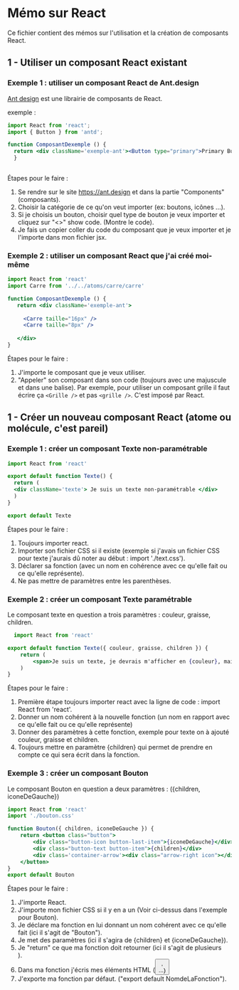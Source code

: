 # Mémo sur React

Ce fichier contient des mémos sur l'utilisation et la création de composants React.

## 1 - Utiliser un composant React existant

### Exemple 1 : utiliser un composant React de Ant.design

[Ant design](https://ant.design/components/button/) est une librairie de composants de React.

exemple : 
```jsx
import React from 'react';
import { Button } from 'antd';

function ComposantDexemple () {
  return <div className='exemple-ant'><Button type="primary">Primary Button</Button></div>
  }
  
```
Étapes pour le faire :
1. Se rendre sur le site https://ant.design et dans la partie "Components"(composants).
2. Choisir la catégorie de ce qu'on veut importer (ex: boutons, icônes ...).
3. Si je choisis un bouton, choisir quel type de bouton je veux importer et cliquez sur "<>" show code. (Montre le code).
4. Je fais un copier coller du code du composant que je veux importer et je l'importe dans mon fichier jsx.

### Exemple 2 : utiliser un composant React que j'ai créé moi-même

```jsx
import React from 'react'
import Carre from '../../atoms/carre/carre'

function ComposantDexemple () {
   return <div className='exemple-ant'>
   
     <Carre taille="16px" />
     <Carre taille="8px" />
   
   </div>
}
```
Étapes pour le faire :

1. J'importe le composant que je veux utiliser.
2. "Appeler" son composant dans son code (toujours avec une majuscule et dans une balise). Par exemple, pour utiliser un composant grille il faut écrire ça `<Grille />` et pas `<grille />`. C'est imposé par React.

## 1 - Créer un nouveau composant React (atome ou molécule, c'est pareil)

### Exemple 1 : créer un composant Texte non-paramétrable

```jsx
import React from 'react'

export default function Texte() {
  return (
  <div className='texte'> Je suis un texte non-paramétrable </div>
  )
}

export default Texte
```
Étapes pour le faire :

1. Toujours importer react.
2. Importer son fichier CSS si il existe (exemple si j'avais un fichier CSS pour texte j'aurais dû noter au début : import './text.css').
3. Déclarer sa fonction (avec un nom en cohérence avec ce qu'elle fait ou ce qu'elle représente).
4. Ne pas mettre de paramètres entre les parenthèses.

### Exemple 2 : créer un composant Texte paramétrable

Le composant texte en question a trois paramètres : couleur, graisse, children.

```jsx
  import React from 'react'

export default function Texte({ couleur, graisse, children }) {
    return (
        <span>Je suis un texte, je devrais m'afficher en {couleur}, mais flemme d'écrire le css, et je devrais avoir comme graisse {graisse}. Et je dois afficher le texte : {children}</span>
    )
}
```
Étapes pour le faire :

1. Première étape toujours importer react avec la ligne de code : import React from 'react'.
2. Donner un nom cohérent à la nouvelle fonction (un nom en rapport avec ce qu'elle fait ou ce qu'elle représente)
3. Donner des paramètres à cette fonction, exemple pour texte on à ajouté couleur, graisse et children.
4. Toujours mettre en paramètre {children} qui permet de prendre en compte ce qui sera écrit dans la fonction.

### Exemple 3 : créer un composant Bouton

Le composant Bouton en question a deux paramètres : ({children, iconeDeGauche})

```jsx
import React from 'react'
import './bouton.css'

function Bouton({ children, iconeDeGauche }) {
    return <button class="button">
        <div class="button-icon button-last-item">{iconeDeGauche}</div>
        <div class="button-text button-item">{children}</div>
        <div class='container-arrow'><div class="arrow-right icon"></div></div>
    </button>
}
export default Bouton 
```
Étapes pour le faire :

1. J'importe React.
2. J'importe mon fichier CSS si il y en a un (Voir ci-dessus dans l'exemple pour Bouton).
3. Je déclare ma fonction en lui donnant un nom cohérent avec ce qu'elle fait (ici il s'agit de "Bouton").
4. Je met des paramètres (ici il s'agira de {children} et {iconeDeGauche}).
5. Je "return" ce que ma fonction doit retourner (ici il s'agit de plusieurs <div>).
6. Dans ma fonction j'écris mes éléments HTML (<button>, <div> ...)
7. J'exporte ma fonction par défaut. ("export default NomdeLaFonction").
